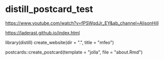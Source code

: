 # distill_postcard_test

https://www.youtube.com/watch?v=fPSWqdJr_EY&ab_channel=AlisonHill

https://laderast.github.io/index.html

library(distill)
create_website(dir = ".", title = "mfeo")

postcards::create_postcard(template = "jolla", file = "about.Rmd")

